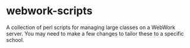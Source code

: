 # webwork-scripts
A collection of perl scripts for managing large classes on a WebWork server. You may need to make a few changes to tailor these to a specific school.
